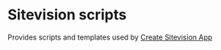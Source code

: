 # Sitevision scripts

Provides scripts and templates used by [Create Sitevision App](https://github.com/sitevision/create-sitevision-app)
